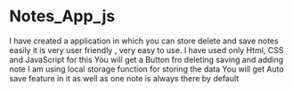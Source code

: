 # Notes_App_js
I have created a application in which you can store delete and save notes easily it is very user friendly , very easy to use. I have used only Html, CSS and JavaScript for this
You will get a Button fro deleting saving and adding note
I am using local storage function for storing the data 
You will get Auto save feature in it as well as one note is always there by default
